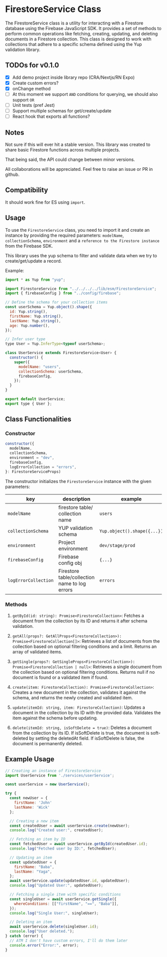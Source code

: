# FirestoreService Class

The FirestoreService class is a utility for interacting with a Firestore database using the Firebase JavaScript SDK. It provides a set of methods to perform common operations like fetching, creating, updating, and deleting documents in a Firestore collection. This class is designed to work with collections that adhere to a specific schema defined using the Yup validation library.

## TODOs for v0.1.0

- [x] Add demo project inside library repo (CRA/Nextjs/RN Expo)
- [x] Create custom errors?
- [x] onChange method
- [ ] At this moment we support `AND` conditions for querying, we should also support `OR`
- [ ] Unit tests (pref Jest)
- [ ] Support multiple schemas for get/create/update
- [ ] React hook that exports all functions?

## Notes

Not sure if this will ever hit a stable version. This library was created to share basic Firestore functions across multiple projects.

That being said, the API could change between minor versions.

All collaborations will be appreciated. Feel free to raise an issue or PR in github.

## Compatibility

It should work fine for ES using `import`.

## Usage

To use the `FirestoreService` class, you need to import it and create an instance by providing the required parameters: `modelName`, `collectionSchema`, `environment` and a `reference to the Firestore instance` from the Firebase SDK.

This library uses the yup schema to filter and validate data when we try to create/get/update a record.

Example:

```javascript
import * as Yup from "yup";

import FirestoreService from "../../../../lib/esm/FirestoreService";
import { firebaseConfig } from "../config/firebase";

// Define the schema for your collection items
const userSchema = Yup.object().shape({
  id: Yup.string(),
  firstName: Yup.string(),
  lastName: Yup.string(),
  age: Yup.number(),
});

// Infer user type
type User = Yup.InferType<typeof userSchema>;

class UserService extends FirestoreService<User> {
  constructor() {
    super({
      modelName: "users",
      collectionSchema: userSchema,
      firebaseConfig,
    });
  }
}

export default UserService;
export type { User };
```

## Class Functionalities

### Constructor

```javascript
constructor({
  modelName,
  collectionSchema,
  environment = "dev",
  firebaseConfig,
  logErrorCollection = "errors",
}: FirestoreServiceProps)
```

The constructor initializes the `FirestoreService` instance with the given parameters:

| key                  | description                                   | example                     | default  | required |
| -------------------- | --------------------------------------------- | --------------------------- | -------- | -------- |
| `modelName`          | firestore table/ collection name              | `users`                     | n/a      | `true`   |
| `collectionSchema`   | YUP validation schema                         | `Yup.object().shape({...})` | n/a      | `true`   |
| `environment`        | Project environment                           | `dev/stage/prod`            | `dev`    | `false`  |
| `firebaseConfig`     | Firebase config obj                           | `{...}`                     | n/a      | `true`   |
| `logErrorCollection` | Firestore table/collection name to log errors | `errors`                    | `errors` | `false`  |

### Methods

1. `getById(id: string): Promise<FirestoreCollection>`: Fetches a document from the collection by its ID and returns it after schema validation.

1. `getAll(props?: GetAllProps<FirestoreCollection>): Promise<FirestoreCollection[]>`: Retrieves a list of documents from the collection based on optional filtering conditions and a limit. Returns an array of validated items.

1. `getSingle(props?: GetSingleProps<FirestoreCollection>): Promise<FirestoreCollection | null>`: Retrieves a single document from the collection based on optional filtering conditions. Returns null if no document is found or a validated item if found.

1. `create(item: FirestoreCollection): Promise<FirestoreCollection>`: Creates a new document in the collection, validates it against the schema, and returns the newly created and validated item.

1. `update(itemId: string, item: FirestoreCollection)`: Updates a document in the collection by its ID with the provided data. Validates the item against the schema before updating.

1. `delete(itemId: string, isSoftDelete = true)`: Deletes a document from the collection by its ID. If isSoftDelete is true, the document is soft-deleted by setting the deletedAt field. If isSoftDelete is false, the document is permanently deleted.

## Example Usage

```javascript
// Creating an instance of FirestoreService
import UserService from './services/userService';

const userService = new UserService();

try {
  const newUser = {
    firstName: 'John'
    lastName: 'Wick'
  };

  // Creating a new item
  const createdUser = await userService.create(newUser);
  console.log("Created user:", createdUser);

  // Fetching an item by ID
  const fetchedUser = await userService.getById(createdUser.id);
  console.log("Fetched user by ID:", fetchedUser);

  // Updating an item
  const updatedUser = {
    firstName: "Baba",
    lastName: "Yaga",
  };
  await userService.update(updatedUser.id, updatedUser);
  console.log("Updated User:", updatedUser);

  // Fetching a single item with specific conditions
  const singleUser = await userService.getSingle({
    whereConditions: [["firstName", "==", "Baba"]],
  });
  console.log("Single User:", singleUser);

  // Deleting an item
  await userService.delete(singleUser.id);
  console.log("User deleted.");
} catch (error) {
  // ATM I don't have custom errors, I'll do them later
  console.error("Error:", error);
}
```

